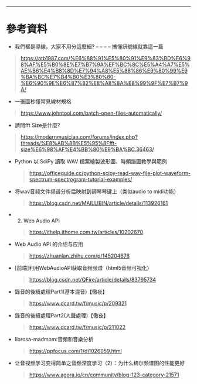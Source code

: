 


------

# 參考資料
 * 我們都是導線，大家不用分這麼細? – – – – 搞懂訊號線就靠這一篇
 > https://atb1987.com/%E6%88%91%E5%80%91%E9%83%BD%E6%98%AF%E5%B0%8E%E7%B7%9A%EF%BC%8C%E5%A4%A7%E5%AE%B6%E4%B8%8D%E7%94%A8%E5%88%86%E9%80%99%E9%BA%BC%E7%B4%B0%E3%80%80-%E6%90%9E%E6%87%82%E8%A8%8A%E8%99%9F%E7%B7%9A/

 * 一張圖秒懂常見線材規格
 > https://www.johntool.com/batch-open-files-automatically/

 * 請問fft Size是什麼?
 > https://modernmusician.com/forums/index.php?threads/%E8%AB%8B%E5%95%8Ffft-size%E6%98%AF%E4%BB%80%E9%BA%BC.36463/

* Python 以 SciPy 讀取 WAV 檔案繪製波形圖、時頻譜圖教學與範例
  > https://officeguide.cc/python-scipy-read-wav-file-plot-waveform-spectrum-spectrogram-tutorial-examples/
* 将wav音频文件频谱分析后映射到钢琴琴键上（类似audio to midi功能）
  > https://blog.csdn.net/MAILLIBIN/article/details/113926161
* 02. Web Audio API
  > https://ithelp.ithome.com.tw/articles/10202670
* Web Audio API 的介绍与应用
  > https://zhuanlan.zhihu.com/p/145204678
* [前端]利用WebAudioAPI获取音频频谱（html5音频可视化）
  > https://blog.csdn.net/QFire/article/details/83795734
* 錄音的後續處理Part1(基本混音)【徹夜】
  > https://www.dcard.tw/f/music/p/209321
* 錄音的後續處理Part2(人聲處理)【徹夜】
  > https://www.dcard.tw/f/music/p/211022
* librosa-madmom:音頻和音樂分析
  > https://ppfocus.com/1/di1026059.html
* 让音视频学习变得简单之音频深度学习（2）：为什么梅尔频谱图的性能更好
  > https://www.agora.io/cn/community/blog-123-category-21571
